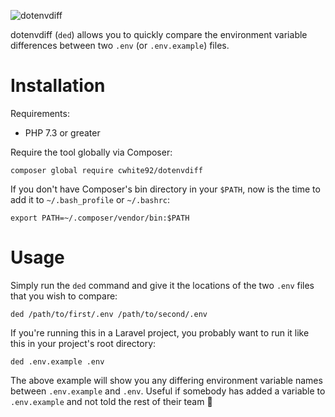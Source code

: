 ![dotenvdiff](https://user-images.githubusercontent.com/2497626/97647699-50696d80-1a29-11eb-978b-a02c17365a0e.jpg)

dotenvdiff (`ded`) allows you to quickly compare the environment variable differences between two `.env` (or `.env.example`) files.

# Installation

Requirements:

- PHP 7.3 or greater

Require the tool globally via Composer:

```
composer global require cwhite92/dotenvdiff
```

If you don't have Composer's bin directory in your `$PATH`, now is the time to add it to `~/.bash_profile` or `~/.bashrc`:

```
export PATH=~/.composer/vendor/bin:$PATH
```

# Usage

Simply run the `ded` command and give it the locations of the two `.env` files that you wish to compare:

```
ded /path/to/first/.env /path/to/second/.env
```

If you're running this in a Laravel project, you probably want to run it like this in your project's root directory:

```
ded .env.example .env
```

The above example will show you any differing environment variable names between `.env.example` and `.env`. Useful if somebody has added a variable to `.env.example` and not told the rest of their team 🙂
